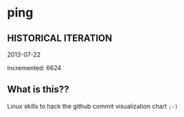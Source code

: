 # ping

## HISTORICAL ITERATION
2013-07-22

Incremented: 6624

## What is this?? 
Linux skills to hack the github commit visualization chart `;-)`
